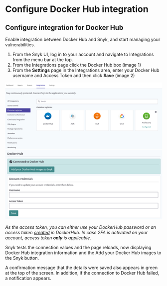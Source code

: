 # Configure Docker Hub integration

## Configure integration for Docker Hub

Enable integration between Docker Hub and Snyk, and start managing your vulnerabilities.

1. From the Snyk UI, log in to your account and navigate to Integrations from the menu bar at the top.
2. From the Integrations page click the Docker Hub box (image 1)
3. From the **Settings** page in the Integrations area, enter your Docker Hub username and Access Token and then click **Save** (image 2)

![](../../../../../.gitbook/assets/dockerhub1.png) ![](<../../../../../.gitbook/assets/dockerhub2 (1) (1) (1) (1) (1) (1) (1) (1) (1) (1) (1) (1) (1) (1) (1) (1) (1) (1) (1) (1) (1) (1) (1) (1) (1) (1) (1) (1) (1) (1) (1) (1) (1) (1) (1) (1) (1) (1) (2) (2).png>)

_As the access token, you can either use your DockerHub password or an access token_ [_created_](https://docs.docker.com/docker-hub/access-tokens/) _in DockerHub. In case 2FA is activated on your account, access token **only** is applicable._

Snyk tests the connection values and the page reloads, now displaying Docker Hub integration information and the Add your Docker Hub images to the Snyk button.

A confirmation message that the details were saved also appears in green at the top of the screen. In addition, if the connection to Docker Hub failed, a notification appears.
